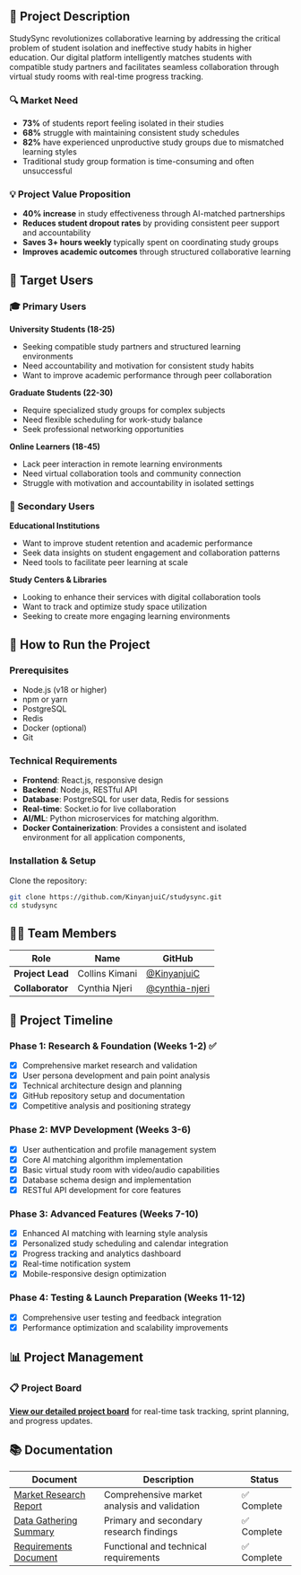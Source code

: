 ## 🎯 Project Description

StudySync revolutionizes collaborative learning by addressing the critical problem of student isolation and ineffective study habits in higher education. Our digital platform intelligently matches students with compatible study partners and facilitates seamless collaboration through virtual study rooms with real-time progress tracking.

### 🔍 Market Need
- **73%** of students report feeling isolated in their studies
- **68%** struggle with maintaining consistent study schedules  
- **82%** have experienced unproductive study groups due to mismatched learning styles
- Traditional study group formation is time-consuming and often unsuccessful

### 💡 Project Value Proposition
- **40% increase** in study effectiveness through AI-matched partnerships
- **Reduces student dropout rates** by providing consistent peer support and accountability
- **Saves 3+ hours weekly** typically spent on coordinating study groups
- **Improves academic outcomes** through structured collaborative learning

## 👥 Target Users

### 🎓 Primary Users

**University Students (18-25)**
- Seeking compatible study partners and structured learning environments
- Need accountability and motivation for consistent study habits
- Want to improve academic performance through peer collaboration

**Graduate Students (22-30)**
- Require specialized study groups for complex subjects
- Need flexible scheduling for work-study balance
- Seek professional networking opportunities

**Online Learners (18-45)**
- Lack peer interaction in remote learning environments
- Need virtual collaboration tools and community connection
- Struggle with motivation and accountability in isolated settings

### 🏫 Secondary Users

**Educational Institutions**
- Want to improve student retention and academic performance
- Seek data insights on student engagement and collaboration patterns
- Need tools to facilitate peer learning at scale

**Study Centers & Libraries**
- Looking to enhance their services with digital collaboration tools
- Want to track and optimize study space utilization
- Seeking to create more engaging learning environments

## 🚀 How to Run the Project

### Prerequisites
- Node.js (v18 or higher)
- npm or yarn
- PostgreSQL
- Redis
- Docker (optional)
- Git

### Technical Requirements
- **Frontend**: React.js, responsive design
- **Backend**: Node.js, RESTful API
- **Database**: PostgreSQL for user data, Redis for sessions
- **Real-time**: Socket.io for live collaboration
- **AI/ML**: Python microservices for matching algorithm.
- **Docker Containerization**: Provides a consistent and isolated environment for all application components,

### Installation & Setup

Clone the repository:
   ```bash
   git clone https://github.com/KinyanjuiC/studysync.git
   cd studysync
```

## 👨‍💻 Team Members

| Role | Name | GitHub |
|------|------|--------|
| **Project Lead** | Collins Kimani | [@KinyanjuiC](https://github.com/KinyanjuiC) 
| **Collaborator** | Cynthia Njeri | [@cynthia-njeri](https://github.com/cynthijeri) 

## 📅 Project Timeline

### Phase 1: Research & Foundation (Weeks 1-2) ✅
- [x] Comprehensive market research and validation
- [x] User persona development and pain point analysis
- [x] Technical architecture design and planning
- [x] GitHub repository setup and documentation
- [x] Competitive analysis and positioning strategy

### Phase 2: MVP Development (Weeks 3-6)
- [x] User authentication and profile management system
- [x] Core AI matching algorithm implementation
- [x] Basic virtual study room with video/audio capabilities
- [x] Database schema design and implementation
- [x] RESTful API development for core features

### Phase 3: Advanced Features (Weeks 7-10)
- [x] Enhanced AI matching with learning style analysis
- [x] Personalized study scheduling and calendar integration
- [x] Progress tracking and analytics dashboard
- [x] Real-time notification system
- [x] Mobile-responsive design optimization

### Phase 4: Testing & Launch Preparation (Weeks 11-12)
- [x] Comprehensive user testing and feedback integration
- [x] Performance optimization and scalability improvements

## 📊 Project Management

### 📋 Project Board
[**View our detailed project board**](https://github.com/users/KinyanjuiC/projects/2) for real-time task tracking, sprint planning, and progress updates.

## 📚 Documentation

| Document | Description | Status |
|----------|-------------|---------|
| [Market Research Report](docs/market_research_report.pdf) | Comprehensive market analysis and validation | ✅ Complete |
| [Data Gathering Summary](docs/data_gathering_summary.pdf) | Primary and secondary research findings | ✅ Complete |
| [Requirements Document](docs/requirements_document.md) | Functional and technical requirements | ✅ Complete |


